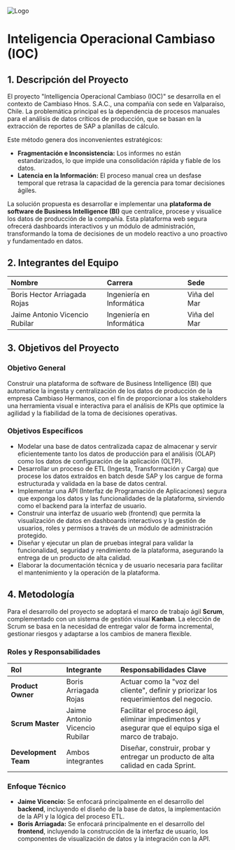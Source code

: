 ![Logo](https://i.imgur.com/FBSfgrk.png)
# Inteligencia Operacional Cambiaso (IOC)

## 1. Descripción del Proyecto

El proyecto "Intelligencia Operacional Cambiaso (IOC)" se desarrolla en el contexto de Cambiaso Hnos. S.A.C., una compañía con sede en Valparaíso, Chile. La problemática principal es la dependencia de procesos manuales para el análisis de datos críticos de producción, que se basan en la extracción de reportes de SAP a planillas de cálculo.

Este método genera dos inconvenientes estratégicos:
* **Fragmentación e Inconsistencia:** Los informes no están estandarizados, lo que impide una consolidación rápida y fiable de los datos.
* **Latencia en la Información:** El proceso manual crea un desfase temporal que retrasa la capacidad de la gerencia para tomar decisiones ágiles.

La solución propuesta es desarrollar e implementar una **plataforma de software de Business Intelligence (BI)** que centralice, procese y visualice los datos de producción de la compañía. Esta plataforma web segura ofrecerá dashboards interactivos y un módulo de administración, transformando la toma de decisiones de un modelo reactivo a uno proactivo y fundamentado en datos.

## 2. Integrantes del Equipo

| Nombre | Carrera | Sede |
| :--- | :--- | :--- |
| Boris Hector Arriagada Rojas | Ingeniería en Informática | Viña del Mar |
| Jaime Antonio Vicencio Rubilar| Ingeniería en Informática | Viña del Mar |

## 3. Objetivos del Proyecto

### Objetivo General

Construir una plataforma de software de Business Intelligence (BI) que automatice la ingesta y centralización de los datos de producción de la empresa Cambiaso Hermanos, con el fin de proporcionar a los stakeholders una herramienta visual e interactiva para el análisis de KPIs que optimice la agilidad y la fiabilidad de la toma de decisiones operativas.

### Objetivos Específicos

* Modelar una base de datos centralizada capaz de almacenar y servir eficientemente tanto los datos de producción para el análisis (OLAP) como los datos de configuración de la aplicación (OLTP).
* Desarrollar un proceso de ETL (Ingesta, Transformación y Carga) que procese los datos extraídos en batch desde SAP y los cargue de forma estructurada y validada en la base de datos central.
* Implementar una API (Interfaz de Programación de Aplicaciones) segura que exponga los datos y las funcionalidades de la plataforma, sirviendo como el backend para la interfaz de usuario.
* Construir una interfaz de usuario web (frontend) que permita la visualización de datos en dashboards interactivos y la gestión de usuarios, roles y permisos a través de un módulo de administración protegido.
* Diseñar y ejecutar un plan de pruebas integral para validar la funcionalidad, seguridad y rendimiento de la plataforma, asegurando la entrega de un producto de alta calidad.
* Elaborar la documentación técnica y de usuario necesaria para facilitar el mantenimiento y la operación de la plataforma.

## 4. Metodología

Para el desarrollo del proyecto se adoptará el marco de trabajo ágil **Scrum**, complementado con un sistema de gestión visual **Kanban**. La elección de Scrum se basa en la necesidad de entregar valor de forma incremental, gestionar riesgos y adaptarse a los cambios de manera flexible.

### Roles y Responsabilidades

| Rol | Integrante | Responsabilidades Clave |
| :--- | :--- | :--- |
| **Product Owner** | Boris Arriagada Rojas | Actuar como la "voz del cliente", definir y priorizar los requerimientos del negocio. |
| **Scrum Master** | Jaime Antonio Vicencio Rubilar | Facilitar el proceso ágil, eliminar impedimentos y asegurar que el equipo siga el marco de trabajo. |
| **Development Team**| Ambos integrantes | Diseñar, construir, probar y entregar un producto de alta calidad en cada Sprint. |

### Enfoque Técnico

* **Jaime Vicencio:** Se enfocará principalmente en el desarrollo del **backend**, incluyendo el diseño de la base de datos, la implementación de la API y la lógica del proceso ETL.
* **Boris Arriagada:** Se enfocará principalmente en el desarrollo del **frontend**, incluyendo la construcción de la interfaz de usuario, los componentes de visualización de datos y la integración con la API.
